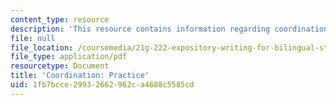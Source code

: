 ```yaml
---
content_type: resource
description: 'This resource contains information regarding coordination: Practice.'
file: null
file_location: /coursemedia/21g-222-expository-writing-for-bilingual-students-fall-2002/1fb7bcce29932662962ca4688c5585cd_MIT21G_222F02_coordinatn_p.pdf
file_type: application/pdf
resourcetype: Document
title: 'Coordination: Practice'
uid: 1fb7bcce-2993-2662-962c-a4688c5585cd
---
```

